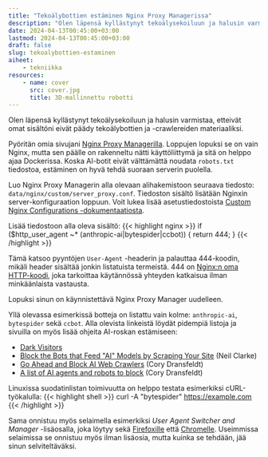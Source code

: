 ```yaml
---
title: "Tekoälybottien estäminen Nginx Proxy Managerissa"
description: "Olen läpensä kyllästynyt tekoälysekoiluun ja halusin varmistaa, etteivät omat sisältöni eivät päädy tekoälybottien ja -crawlereiden materiaaliksi."
date: 2024-04-13T00:45:00+03:00
lastmod: 2024-04-13T00:45:00+03:00
draft: false
slug: tekoalybottien-estaminen
aiheet:
    - tekniikka
resources:
    - name: cover
      src: cover.jpg
      title: 3D-mallinnettu robotti
---
```

Olen läpensä kyllästynyt tekoälysekoiluun ja halusin varmistaa, etteivät omat sisältöni eivät päädy tekoälybottien ja -crawlereiden materiaaliksi.

<!--more-->

Pyöritän omia sivujani [Nginx Proxy Managerilla](https://nginxproxymanager.com/). Loppujen lopuksi se on vain Nginx, mutta sen päälle on rakenneltu nätti käyttöliittymä ja sitä on helppo ajaa Dockerissa. Koska AI-botit eivät välttämättä noudata `robots.txt` tiedostoa, estäminen on hyvä tehdä suoraan serverin puolella.

Luo Nginx Proxy Managerin alla olevaan alihakemistoon seuraava tiedosto: `data/nginx/custom/server_proxy.conf`. Tiedoston sisältö lisätään Nginxin server-konfiguraation loppuun. Voit lukea lisää asetustiedostoista [Custom Nginx Configurations -dokumentaatiosta](https://nginxproxymanager.com/advanced-config/#custom-nginx-configurations).

Lisää tiedostoon alla oleva sisältö:
{{< highlight nginx >}}
if ($http_user_agent ~* (anthropic-ai|bytespider|ccbot)) {
    return 444;
}
{{< /highlight >}}

Tämä katsoo pyyntöjen `User-Agent` -headerin ja palauttaa 444-koodin, mikäli header sisältää jonkin listatuista termeistä. 444 on [Nginx:n oma HTTP-koodi](https://http.dev/444), joka tarkoittaa käytännössä yhteyden katkaisua ilman minkäänlaista vastausta.

Lopuksi sinun on käynnistettävä Nginx Proxy Manager uudelleen.

Yllä olevassa esimerkissä botteja on listattu vain kolme: `anthropic-ai`, `bytespider` sekä `ccbot`. Alla olevista linkeistä löydät pidempiä listoja ja sivuilla on myös lisää ohjeita AI-roskan estämiseen:
- [Dark Visitors](https://darkvisitors.com/)
- [Block the Bots that Feed "AI" Models by Scraping Your Site](https://neil-clarke.com/block-the-bots-that-feed-ai-models-by-scraping-your-website/) (Neil Clarke)
- [Go Ahead and Block AI Web Crawlers](https://coryd.dev/posts/2024/go-ahead-and-block-ai-web-crawlers/) (Cory Dransfeldt)
- [A list of AI agents and robots to block](https://github.com/ai-robots-txt/ai.robots.txt) (Cory Dransfeldt)

Linuxissa suodatinlistan toimivuutta on helppo testata esimerkiksi cURL-työkalulla:
{{< highlight shell >}}
curl -A "bytespider" https://example.com
{{< /highlight >}}

Sama onnistuu myös selaimella esimerkiksi *User Agent Switcher and Manager* -lisäosalla, joka löytyy sekä [Firefoxille](https://addons.mozilla.org/en-US/firefox/addon/user-agent-string-switcher/) että [Chromelle](https://chromewebstore.google.com/detail/user-agent-switcher-and-m/bhchdcejhohfmigjafbampogmaanbfkg). Useimmissa selaimissa se onnistuu myös ilman lisäosia, mutta kuinka se tehdään, jää sinun selviteltäväksi.
